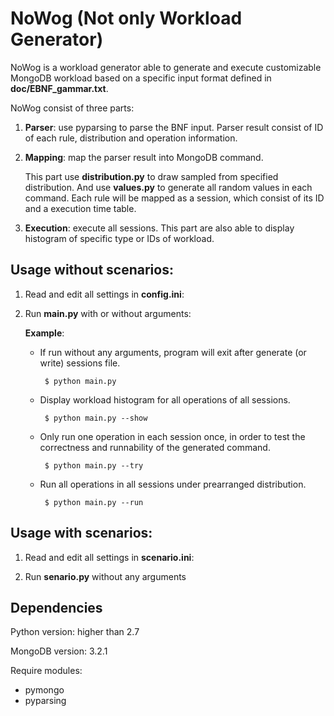# NoWog (Not only Workload Generator)

NoWog is a workload generator able to generate and execute customizable MongoDB workload based on a specific input format defined in **doc/EBNF_gammar.txt**.

NoWog consist of three parts:

1. **Parser**: use pyparsing to parse the BNF input. Parser result consist of ID of each rule, distribution and operation information.

2. **Mapping**: map the parser result into MongoDB command.

	This part use **distribution.py** to draw sampled from specified distribution. And use **values.py** to generate all random values in each command. Each rule will be mapped as a session, which consist of its ID and a execution time table.

3. **Execution**: execute all sessions. This part are also able to display histogram of specific type or IDs of workload.



## Usage without scenarios:


1. Read and edit all settings in **config.ini**:


2. Run **main.py** with or without arguments:

	**Example**:

	- If run without any arguments, program will exit after generate (or write) sessions file.
        
		``` $ python main.py```
	
	- Display workload histogram for all operations of all sessions.
        
		``` $ python main.py --show```

	- Only run one operation in each session once, in order to test the correctness and runnability of the generated command.

		``` $ python main.py --try```

	- Run all operations in all sessions under prearranged distribution.

		``` $ python main.py --run```

## Usage with scenarios:


1. Read and edit all settings in **scenario.ini**:

2. Run **senario.py** without any arguments



## Dependencies


Python version: higher than 2.7

MongoDB version: 3.2.1

Require modules:

- pymongo
- pyparsing
